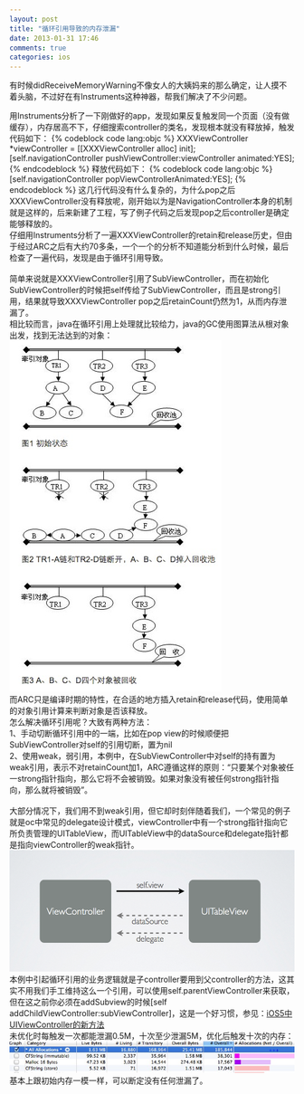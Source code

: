 ```yaml
---
layout: post
title: "循环引用导致的内存泄漏"
date: 2013-01-31 17:46
comments: true
categories: ios
---
```

有时候didReceiveMemoryWarning不像女人的大姨妈来的那么确定，让人摸不着头脑，不过好在有Instruments这种神器，帮我们解决了不少问题。<br>
<!-- more -->
用Instruments分析了一下刚做好的app，发现如果反复触发同一个页面（没有做缓存），内存居高不下，仔细搜索controller的类名，发现根本就没有释放掉，触发代码如下：
{% codeblock code lang:objc %}
XXXViewController *viewController = [[XXXViewController alloc] init];  
    [self.navigationController pushViewController:viewController animated:YES]; 
{% endcodeblock %}
释放代码如下：
{% codeblock code lang:objc %}
[self.navigationController popViewControllerAnimated:YES];
{% endcodeblock %}
这几行代码没有什么复杂的，为什么pop之后XXXViewController没有释放呢，刚开始以为是NavigationController本身的机制就是这样的，后来新建了工程，写了例子代码之后发现pop之后controller是确定能够释放的。<br>
仔细用Instruments分析了一遍XXXViewController的retain和release历史，但由于经过ARC之后有大约70多条，一个一个的分析不知道能分析到什么时候，最后检查了一遍代码，发现是由于循环引用导致。<br><br>
简单来说就是XXXViewController引用了SubViewController，而在初始化SubViewController的时候把self传给了SubViewController，而且是strong引用，结果就导致XXXViewController pop之后retainCount仍然为1，从而内存泄漏了。<br>
相比较而言，java在循环引用上处理就比较给力，java的GC使用图算法从根对象出发，找到无法达到的对象：<br>
<img src="/images/posts/2.png" ><br>
而ARC只是编译时期的特性，在合适的地方插入retain和release代码，使用简单的对象引用计算来判断对象是否该释放。<br>
怎么解决循环引用呢？大致有两种方法：<br>
1、手动切断循环引用中的一端，比如在pop view的时候顺便把SubViewController对self的引用切断，置为nil<br>
2、使用weak，弱引用，本例中，在SubViewController中对self的持有置为weak引用，表示不对retainCount加1，ARC遵循这样的原则：“只要某个对象被任一strong指针指向，那么它将不会被销毁。如果对象没有被任何strong指针指向，那么就将被销毁”。<br><br>
大部分情况下，我们用不到weak引用，但它却时刻伴随着我们，一个常见的例子就是oc中常见的delegate设计模式，viewController中有一个strong指针指向它所负责管理的UITableView，而UITableView中的dataSource和delegate指针都是指向viewController的weak指针。<br>
<img src="/images/posts/3.png" ><br>
本例中引起循环引用的业务逻辑就是子controller要用到父controller的方法，这其实不用我们手工维持这么一个引用，可以使用self.parentViewController来获取，但在这之前你必须在addSubview的时候[self addChildViewController:subViewController]，这是一个好习惯，参见：<a target='_blank' href="http://blog.devtang.com/blog/2012/02/06/new-methods-in-uiviewcontroller-of-ios5/">iOS5中UIViewController的新方法</a>
<br>未优化时每触发一次都能泄漏0.5M，十次至少泄漏5M，优化后触发十次的内存：<br>
<img src="/images/posts/4.jpg" ><br>
基本上跟初始内存一模一样，可以断定没有任何泄漏了。
